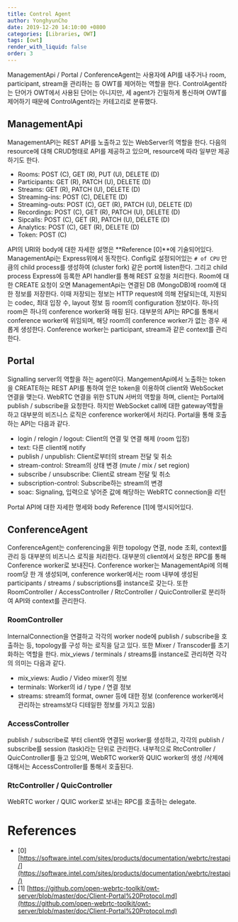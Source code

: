 ```yaml
---
title: Control Agent
author: YonghyunCho
date: 2019-12-20 14:10:00 +0800
categories: [Libraries, OWT]
tags: [owt]
render_with_liquid: false
order: 3
---
```


ManagementApi / Portal / ConferenceAgent는 사용자에 API를 내주거나 room, participant, stream을 관리하는 등 OWT를 제어하는 역할을 한다. ControlAgent라는 단어가 OWT에서 사용된 단어는 아니지만, 세  agent가 긴밀하게 통신하며 OWT를 제어하기 때문에 ControlAgent라는 카테고리로 분류했다.

## ManagementApi

ManagementAPI는 REST API를 노출하고 있는 WebServer의 역할을 한다. 다음의 resource에 대해 CRUD형태로 API를 제공하고 있으며, resource에 따라 일부만 제공하기도 한다.

- Rooms: POST (C), GET (R), PUT (U), DELETE (D)
- Participants: GET (R), PATCH (U), DELETE (D)
- Streams: GET (R), PATCH (U), DELETE (D)
- Streaming-ins: POST (C), DELETE (D)
- Streaming-outs: POST (C), GET (R), PATCH (U), DELETE (D)
- Recordings: POST (C), GET (R), PATCH (U), DELETE (D)
- Sipcalls: POST (C), GET (R), PATCH (U), DELETE (D)
- Analytics: POST (C), GET (R), DELETE (D)
- Token: POST (C)

API의 URI와 body에 대한 자세한 설명은 **Reference [0]**에 기술되어있다.
ManagementApi는 Express위에서 동작한다. Config로 설정되어있는 `# of CPU` 만큼의 child process를 생성하여 (cluster fork) 같은 port에 listen한다. 그리고 child process Express에 등록한 API handler를 통해 REST 요청을 처리한다. 
Room에 대한 CREATE 요청이 오면 ManagementApi는 연결된 DB (MongoDB)에 room에 대한 정보를 저장한다. 이때 저장되는 정보는 HTTP request에 의해 전달되는데, 지원되는 codec, 최대 입장 수, layout 정보 등 room의 configuration 정보이다.
하나의 room은 하나의 conference worker와 매핑 된다. 대부분의 API는 RPC를 통해서 conference worker에 위임되며, 해당 room의 conference worker가 없는 경우 새롭게 생성한다.  Conference worker는 participant, stream과 같은 context를 관리한다. 

## Portal

Signalling server의 역할을 하는 agent이다. MangementApi에서 노출하는 token을 CREATE하는 REST API를 통하여 얻은 token을 이용하여 client와 WebSocket 연결을 맺는다. WebRTC 연결을 위한 STUN 서버의 역할을 하며, client는 Portal에 publish / subscribe을 요청한다. 하지만 WebSocket call에 대한 gateway역할을 하고 대부분의 비즈니스 로직은 conference worker에서 처리다. Portal을 통해 호출하는 API는 다음과 같다. 

- login / relogin / logout: Client의 연결 및 연결  해제 (room 입장)
- text: 다른 client에 notify
- publish / unpublish: Client로부터의 stream 전달 및 취소
- stream-control: Stream의 상태 변경 (mute / mix / set region)
- subscribe / unsubscribe: Client로 stream 전달 및 취소
- subscription-control: Subscribe하는 stream의 변경
- soac: Signaling, 입력으로 넣어준 값에 해당하는 WebRTC connection을 리턴

Portal API에 대한 자세한 명세와 body Reference [1]에 명시되어있다.

## ConferenceAgent

ConferenceAgent는 conferencing을 위한 topology 연결, node 조회, context를 관리 등 대부분의 비즈니스 로직을 처리한다. 대부분의 client에서 요청은 RPC를 통해 Conference worker로 보내진다. Conference worker는 ManagementApi에 의해 room당 한 개 생성되며, conference worker에서는 room 내부에 생성된 participants / streams / subscriptions를 instance로 갖는다. 또한 RoomController / AccessController / RtcController / QuicController로 분리하여 API와 context를 관리한다.

### RoomController

InternalConnection을 연결하고 각각의 worker node에 publish / subscribe을 호출하는 등, topology를 구성 하는 로직을 담고 있다. 또한 Mixer / Transcoder를 초기화하는 역할을 한다. mix_views / terminals / streams를 instance로 관리하면 각각의 의미는 다음과 같다.

- mix_views: Audio / Video mixer의 정보
- terminals: Worker의 id / type / 연결 정보
- streams: stream의 format, owner 등에 대한 정보 (conference worker에서 관리하는 streams보다 디테일한 정보를 가지고 있음)

### AccessController

publish / subscribe로 부터 client와 연결된 worker를 생성하고, 각각의 publish / subscribe를 session (task)라는 단위로 관리한다.  내부적으로 RtcController / QuicController를 들고 있으며, WebRTC worker와 QUIC worker의 생성 /삭제에 대해서는 AccessController를 통해서 호출된다. 

### RtcController / QuicController

WebRTC worker / QUIC worker로 보내는 RPC를 호출하는 delegate.

# References
- [0] [https://software.intel.com/sites/products/documentation/webrtc/restapi/](https://software.intel.com/sites/products/documentation/webrtc/restapi/)
- [1] [https://github.com/open-webrtc-toolkit/owt-server/blob/master/doc/Client-Portal%20Protocol.md](https://github.com/open-webrtc-toolkit/owt-server/blob/master/doc/Client-Portal%20Protocol.md)